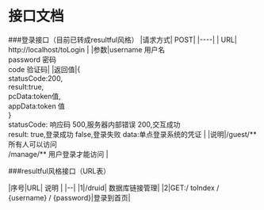  接口文档
=====
###登录接口（目前已转成resultful风格）
|请求方式| POST|
|----|
| URL|  http://localhost/toLogin |
|参数|username 用户名 <br/> password 密码 <br/>code 验证码|
|返回值|{<br/>statusCode:200,<br/> result:true,<br/> pcData:token值,<br/>  appData:token 值<br/> } <br/>statusCode: 响应码 500,服务器内部错误 200,交互成功<br/> result:  true,登录成功 false,登录失败 data:单点登录系统的凭证 |
|说明|/guest/**  所有人可以访问 <br/> /manage/**  用户登录才能访问 |

###resultful风格接口（URL表）

|序号|URL| 说明 |
|--|
|1|/druid| 数据库链接管理|
|2|GET:/ toIndex / {username} / {password}|登录到首页|






